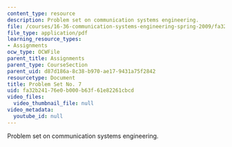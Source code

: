 ```yaml
---
content_type: resource
description: Problem set on communication systems engineering.
file: /courses/16-36-communication-systems-engineering-spring-2009/fa32b24176e0b000b63f61e82261cbcd_MIT16_36s09_assn07.pdf
file_type: application/pdf
learning_resource_types:
- Assignments
ocw_type: OCWFile
parent_title: Assignments
parent_type: CourseSection
parent_uid: d87d186a-8c38-b970-ae17-9431a75f2842
resourcetype: Document
title: Problem Set No. 7
uid: fa32b241-76e0-b000-b63f-61e82261cbcd
video_files:
  video_thumbnail_file: null
video_metadata:
  youtube_id: null
---
```

Problem set on communication systems engineering.

